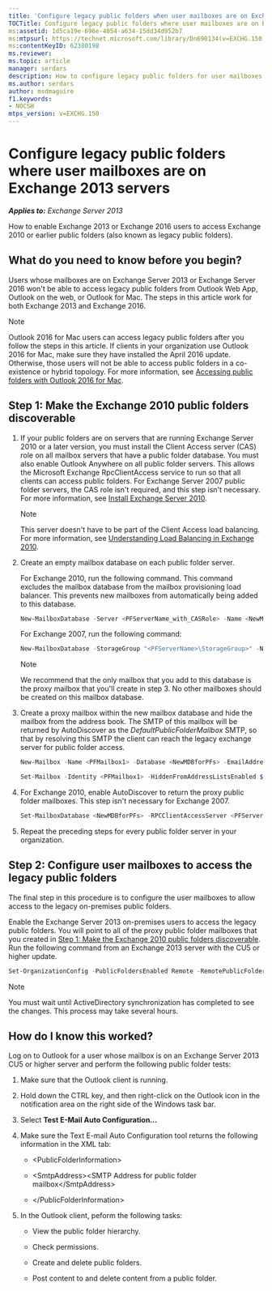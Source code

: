 ```yaml
---
title: 'Configure legacy public folders when user mailboxes are on Exchange 2013 servers'
TOCTitle: Configure legacy public folders where user mailboxes are on Exchange 2013 servers
ms:assetid: 1d5ca19e-696e-4054-a634-15dd34d952b7
ms:mtpsurl: https://technet.microsoft.com/library/Dn690134(v=EXCHG.150)
ms:contentKeyID: 62380198
ms.reviewer: 
ms.topic: article
manager: serdars
description: How to configure legacy public folders for user mailboxes on Exchange 2013 servers
ms.author: serdars
author: msdmaguire
f1.keywords:
- NOCSH
mtps_version: v=EXCHG.150
---
```


# Configure legacy public folders where user mailboxes are on Exchange 2013 servers

_**Applies to:** Exchange Server 2013_

How to enable Exchange 2013 or Exchange 2016 users to access Exchange 2010 or earlier public folders (also known as legacy public folders).

## What do you need to know before you begin?

Users whose mailboxes are on Exchange Server 2013 or Exchange Server 2016 won't be able to access legacy public folders from Outlook Web App, Outlook on the web, or Outlook for Mac. The steps in this article work for both Exchange 2013 and Exchange 2016.

> [!NOTE]
> Outlook 2016 for Mac users can access legacy public folders after you follow the steps in this article. If clients in your organization use Outlook 2016 for Mac, make sure they have installed the April 2016 update. Otherwise, those users will not be able to access public folders in a co-existence or hybrid topology. For more information, see <A href="/exchange/collaboration-exo/public-folders/access-public-folders-with-outlook-2016-for-mac">Accessing public folders with Outlook 2016 for Mac</A>.

## Step 1: Make the Exchange 2010 public folders discoverable

1. If your public folders are on servers that are running Exchange Server 2010 or a later version, you must install the Client Access server (CAS) role on all mailbox servers that have a public folder database. You must also enable Outlook Anywhere on all public folder servers. This allows the Microsoft Exchange RpcClientAccess service to run so that all clients can access public folders. For Exchange Server 2007 public folder servers, the CAS role isn't required, and this step isn't necessary. For more information, see [Install Exchange Server 2010](install-exchange-2013-using-the-setup-wizard-exchange-2013-help.md).

    > [!NOTE]
    > This server doesn't have to be part of the Client Access load balancing. For more information, see <A href="/previous-versions/office/exchange-server-2010/ff625247(v=exchg.141)">Understanding Load Balancing in Exchange 2010</A>.

2. Create an empty mailbox database on each public folder server.

    For Exchange 2010, run the following command. This command excludes the mailbox database from the mailbox provisioning load balancer. This prevents new mailboxes from automatically being added to this database.

    ```powershell
    New-MailboxDatabase -Server <PFServerName_with_CASRole> -Name <NewMDBforPFs> -IsExcludedFromProvisioning $true
    ```

    For Exchange 2007, run the following command:

    ```powershell
    New-MailboxDatabase -StorageGroup "<PFServerName>\StorageGroup>" -Name <NewMDBforPFs>
    ```

    > [!NOTE]
    > We recommend that the only mailbox that you add to this database is the proxy mailbox that you'll create in step&nbsp;3. No other mailboxes should be created on this mailbox database.

3. Create a proxy mailbox within the new mailbox database and hide the mailbox from the address book. The SMTP of this mailbox will be returned by AutoDiscover as the *DefaultPublicFolderMailbox* SMTP, so that by resolving this SMTP the client can reach the legacy exchange server for public folder access.

    ```powershell
    New-Mailbox -Name <PFMailbox1> -Database <NewMDBforPFs> -EmailAddresses <email address> -UserPrincipalName <user principal name> -Password <password>
    ```

    ```powershell
    Set-Mailbox -Identity <PFMailbox1> -HiddenFromAddressListsEnabled $true
    ```

4. For Exchange 2010, enable AutoDiscover to return the proxy public folder mailboxes. This step isn't necessary for Exchange 2007.

    ```powershell
    Set-MailboxDatabase <NewMDBforPFs> -RPCClientAccessServer <PFServerName_with_CASRole>
    ```

5. Repeat the preceding steps for every public folder server in your organization.

## Step 2: Configure user mailboxes to access the legacy public folders

The final step in this procedure is to configure the user mailboxes to allow access to the legacy on-premises public folders.

Enable the Exchange Server 2013 on-premises users to access the legacy public folders. You will point to all of the proxy public folder mailboxes that you created in [Step 1: Make the Exchange 2010 public folders discoverable](../ExchangeOnline/collaboration-exo/public-folders/set-up-legacy-hybrid-public-folders.md). Run the following command from an Exchange 2013 server with the CU5 or higher update.

```powershell
Set-OrganizationConfig -PublicFoldersEnabled Remote -RemotePublicFolderMailboxes ProxyMailbox1,ProxyMailbox2,ProxyMailbox3
```

> [!NOTE]
> You must wait until ActiveDirectory synchronization has completed to see the changes. This process may take several hours.

## How do I know this worked?

Log on to Outlook for a user whose mailbox is on an Exchange Server 2013 CU5 or higher server and perform the following public folder tests:

1. Make sure that the Outlook client is running.

2. Hold down the CTRL key, and then right-click on the Outlook icon in the notification area on the right side of the Windows task bar.

3. Select **Test E-Mail Auto Configuration...**

4. Make sure the Text E-mail Auto Configuration tool returns the following information in the XML tab:

   - \<PublicFolderInformation\>

   - \<SmtpAddress\>\<SMTP Address for public folder mailbox\</SmtpAddress\>

   - \</PublicFolderInformation\>

5. In the Outlook client, peform the following tasks:

   - View the public folder hierarchy.

   - Check permissions.

   - Create and delete public folders.

   - Post content to and delete content from a public folder.